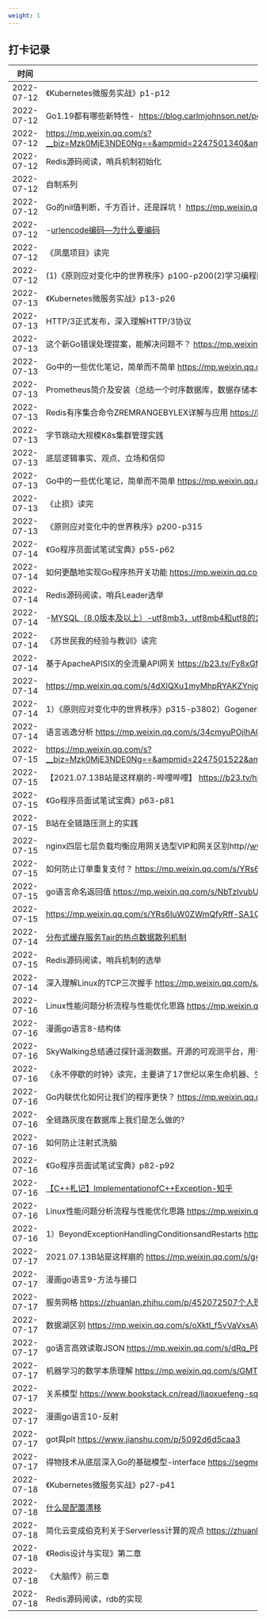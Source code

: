```yaml
---
weight: 1
---
```


## 打卡记录

| 时间  |  内容  |
| ---- | ---- |
| 2022-07-12 |《Kubernetes微服务实战》p1-p12|
| 2022-07-12 |Go1.19都有哪些新特性-  https://blog.carlmjohnson.net/post/2022/golang-119-new-features|
| 2022-07-12 |https://mp.weixin.qq.com/s?__biz=Mzk0MjE3NDE0Ng==&ampmid=2247501340&ampidx=1&ampsn=fc3ca3a7d8a206a6d82ab7199aac64f9&ampchksm=c2c5bcb1f5b235a7d92c3aebcb732b70952c51b3827198b79183b46ce9a783fe146eed7c02b0&ampscene=178&ampcur_album_id=2123743679373688834#rd|
| 2022-07-12 |Redis源码阅读，哨兵机制初始化|
| 2022-07-12 |自制系列|
| 2022-07-12 |Go的nil值判断，千方百计，还是踩坑！ https://mp.weixin.qq.com/s/qpahJ2fzq6vn_nUWIeLsjg|
| 2022-07-12 |-[urlencode编码—为什么要编码]( https://www.dounaite.com/article/625367ea3351efabace4136e.html)|
| 2022-07-12 |《凤凰项目》读完|
| 2022-07-12 |(1)《原则应对变化中的世界秩序》p100-p200(2)学习编程区别于学习编程语言 https://lancecourse.com/en/blog/learning-programming-is-different-from-learning-a-programming-language|
| 2022-07-13 |《Kubernetes微服务实战》p13-p26|
| 2022-07-13 |HTTP/3正式发布，深入理解HTTP/3协议|
| 2022-07-13 |这个新Go错误处理提案，能解决问题不？ https://mp.weixin.qq.com/s/WtIKgfw9G0xYD9j9AhcCzQ|
| 2022-07-13 |Go中的一些优化笔记，简单而不简单 https://mp.weixin.qq.com/s/X8c6ZIJdBFptYA9CRj6wnA|
| 2022-07-13 |Prometheus简介及安装（总结一个时序数据库，数据存储本地文件，通过pull方式监控目标） https://prometheus.fuckcloudnative.io/di-san-zhang-prometheus/di-2-jie-an-zhuang/gettingstarted|
| 2022-07-13 |Redis有序集合命令ZREMRANGEBYLEX详解与应用 https://blog.csdn.net/chwshuang/article/details/52848394|
| 2022-07-13 |字节跳动大规模K8s集群管理实践|
| 2022-07-13 |底层逻辑事实、观点、立场和信仰|
| 2022-07-13 |Go中的一些优化笔记，简单而不简单 https://mp.weixin.qq.com/s/X8c6ZIJdBFptYA9CRj6wnA|
| 2022-07-13 |《止损》读完|
| 2022-07-13 |《原则应对变化中的世界秩序》p200-p315|
| 2022-07-14 |《Go程序员面试笔试宝典》p55-p62|
| 2022-07-14 |如何更酷地实现Go程序热开关功能 https://mp.weixin.qq.com/s/-QPTRaqN1MzYjk8VP2H1Ew|
| 2022-07-14 |Redis源码阅读，哨兵Leader选举|
| 2022-07-14 |-[MYSQL（8.0版本及以上）-utf8mb3，utf8mb4和utf8的含义和由来]( https://blog.csdn.net/htuhxf/article/details/90676341)-[MySQLPerformanceBenchmarkingMySQL5.7vsMySQL8.0]( https://severalnines.com/blog/mysql-performance-benchmarking-mysql-57-vs-mysql-80/)|
| 2022-07-14 |《苏世民我的经验与教训》读完|
| 2022-07-14 |基于ApacheAPISIX的全流量API网关 https://b23.tv/Fy8xGfq|
| 2022-07-14 |https://mp.weixin.qq.com/s/4dXIQXu1myMhpRYAKZYnjg|
| 2022-07-14 |1）《原则应对变化中的世界秩序》p315-p3802）Gogenericsarenotbad https://news.ycombinator.com/item?id=32027855|
| 2022-07-14 |语言逃逸分析 https://mp.weixin.qq.com/s/34cmyuPOjlhAQm6zYhBIsg|
| 2022-07-15 |https://mp.weixin.qq.com/s?__biz=Mzk0MjE3NDE0Ng==&ampmid=2247501522&ampidx=1&ampsn=936f7837421870a572ee2a82d745a519&ampchksm=c2c5bc7ff5b23569eb0b3472ac7dcfc25c5de25a0ff75b4c5e805056fa3e1492870cf59df324&ampscene=178&ampcur_album_id=2262057926041321476#rd|
| 2022-07-15 |【2021.07.13B站是这样崩的-哔哩哔哩】 https://b23.tv/hF2ObRI|
| 2022-07-15 |《Go程序员面试笔试宝典》p63-p81|
| 2022-07-15 |B站在全链路压测上的实践|
| 2022-07-15 |nginx四层七层负载均衡应用网关选型VIP和网关区别http//www.3scard.com/index.php?m=blog&ampf=view&ampid=320|
| 2022-07-15 |如何防止订单重复支付？ https://mp.weixin.qq.com/s/YRs6IuW0ZWmQfyRff-SA1Q|
| 2022-07-15 |go语言命名返回值 https://mp.weixin.qq.com/s/NbTzlvubUVUBakwKKNbcVw|
| 2022-07-15 |https://mp.weixin.qq.com/s/YRs6IuW0ZWmQfyRff-SA1Q|
| 2022-07-14 |[分布式缓存服务Tair的热点数据散列机制]( https://blog.csdn.net/zhoushuntian/article/details/78930515)|
| 2022-07-15 |Redis源码阅读，哨兵机制的选举|
| 2022-07-14 |深入理解Linux的TCP三次握手 https://mp.weixin.qq.com/s/G2LuRZjQE15F6fSU-Bv_jw|
| 2022-07-16 |Linux性能问题分析流程与性能优化思路 https://mp.weixin.qq.com/s/BZ9SInx4N5AkXZFVdaWPrA|
| 2022-07-16 |漫画go语言8-结构体|
| 2022-07-16 |SkyWalking总结通过探针遥测数据。开源的可观测平台，用于从服务和云原生设施收集，分析，聚合及可视化数据。 https://zhuanlan.zhihu.com/p/361579294|
| 2022-07-16 |《永不停歇的时钟》读完，主要讲了17世纪以来生命机器、生命科学的发展史|
| 2022-07-16 |Go内联优化如何让我们的程序更快？ https://mp.weixin.qq.com/s/hIT_4xVGUWQBPZbOVRwrYQ|
| 2022-07-16 |全链路灰度在数据库上我们是怎么做的?|
| 2022-07-16 |如何防止注射式洗脑|
| 2022-07-16 |《Go程序员面试笔试宝典》p82-p92|
| 2022-07-16 |[【C++札记】ImplementationofC++Exception-知乎]( https://zhuanlan.zhihu.com/p/419888789)|
| 2022-07-16 |Linux性能问题分析流程与性能优化思路 https://mp.weixin.qq.com/s/BZ9SInx4N5AkXZFVdaWPrA|
| 2022-07-16 |1）BeyondExceptionHandlingConditionsandRestarts https://gigamonkeys.com/book/beyond-exception-handling-conditions-and-restarts.html|
| 2022-07-17 |2021.07.13B站是这样崩的 https://mp.weixin.qq.com/s/g4yY3EPJ2rSTVcd61cRDaw|
| 2022-07-17 |漫画go语言9-方法与接口|
| 2022-07-17 |服务网格 https://zhuanlan.zhihu.com/p/452072507个人理解微服务架构第一代各个服务独立维护服务间通信。微服务架构第二代引入注册中心来维护服务发现,负载均衡。微服务架构第三代服务网格，每个服务的通信由sidCar代理。代表如Istio。|
| 2022-07-17 |数据湖区别 https://mp.weixin.qq.com/s/oXktl_f5vVaVxsAV-R4AOA|
| 2022-07-17 |go语言高效读取JSON https://mp.weixin.qq.com/s/dRq_PE3uPF5Aa7xEEhV0Jw|
| 2022-07-17 |机器学习的数学本质理解 https://mp.weixin.qq.com/s/GMTMuUH8dvJr-RQzV9ECiw|
| 2022-07-17 |关系模型 https://www.bookstack.cn/read/liaoxuefeng-sql/c52334fb0312f706.md|
| 2022-07-17 |漫画go语言10-反射|
| 2022-07-17 |got與plt https://www.jianshu.com/p/5092d6d5caa3|
| 2022-07-17 |得物技术从底层深入Go的基础模型-interface https://segmentfault.com/a/1190000037749103|
| 2022-07-18 |《Kubernetes微服务实战》p27-p41|
| 2022-07-18 |[什么是配置漂移]( https://zhuanlan.zhihu.com/p/398842224)|
| 2022-07-18 |简化云变成伯克利关于Serverless计算的观点 https://zhuanlan.zhihu.com/p/76180907|
| 2022-07-18 |《Redis设计与实现》第二章|
| 2022-07-18 |《大脑传》前三章|
| 2022-07-18 |Redis源码阅读，rdb的实现|
